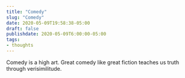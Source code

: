 ```yaml
---
title: "Comedy"
slug: "Comedy"
date: 2020-05-09T19:58:38-05:00
draft: false
publishdate: 2020-05-09T6:00:00-05:00
tags:
- thoughts
---
```


Comedy is a high art. Great comedy like great fiction teaches us truth through verisimilitude. 
